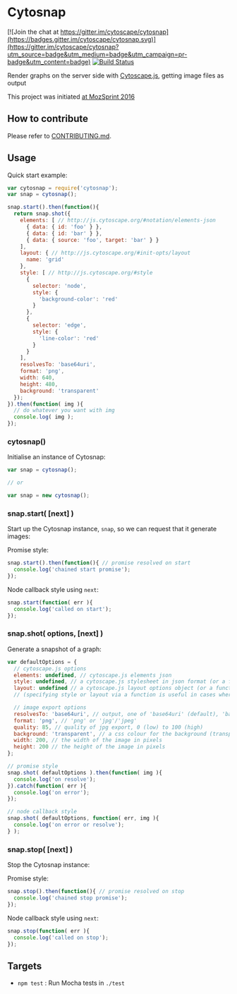 # Cytosnap

[![Join the chat at https://gitter.im/cytoscape/cytosnap](https://badges.gitter.im/cytoscape/cytosnap.svg)](https://gitter.im/cytoscape/cytosnap?utm_source=badge&utm_medium=badge&utm_campaign=pr-badge&utm_content=badge) [![Build Status](https://travis-ci.org/cytoscape/cytosnap.svg?branch=master)](https://travis-ci.org/cytoscape/cytosnap)

Render graphs on the server side with [Cytoscape.js](http://js.cytoscape.org), getting image files as output

This project was initiated [at MozSprint 2016](https://github.com/mozillascience/global-sprint-2016/issues/25)


## How to contribute

Please refer to [CONTRIBUTING.md](CONTRIBUTING.md).


## Usage

Quick start example:

```js
var cytosnap = require('cytosnap');
var snap = cytosnap();

snap.start().then(function(){
  return snap.shot({
    elements: [ // http://js.cytoscape.org/#notation/elements-json
      { data: { id: 'foo' } },
      { data: { id: 'bar' } },
      { data: { source: 'foo', target: 'bar' } }
    ],
    layout: { // http://js.cytoscape.org/#init-opts/layout
      name: 'grid'
    },
    style: [ // http://js.cytoscape.org/#style
      {
        selector: 'node',
        style: {
          'background-color': 'red'
        }
      },
      {
        selector: 'edge',
        style: {
          'line-color': 'red'
        }
      }
    ],
    resolvesTo: 'base64uri',
    format: 'png',
    width: 640,
    height: 480,
    background: 'transparent'
  });
}).then(function( img ){
  // do whatever you want with img
  console.log( img );
});
```

### cytosnap()

Initialise an instance of Cytosnap:

```js
var snap = cytosnap();

// or

var snap = new cytosnap();
```

### snap.start( [next] )

Start up the Cytosnap instance, `snap`, so we can request that it generate images:

Promise style:
```js
snap.start().then(function(){ // promise resolved on start
  console.log('chained start promise');
});
```

Node callback style using `next`:
```js
snap.start(function( err ){
  console.log('called on start');
});
```

### snap.shot( options, [next] )

Generate a snapshot of a graph:

```js
var defaultOptions = {
  // cytoscape.js options
  elements: undefined, // cytoscape.js elements json
  style: undefined, // a cytoscape.js stylesheet in json format (or a function that returns it)
  layout: undefined // a cytoscape.js layout options object (or a function that returns it)
  // (specifying style or layout via a function is useful in cases where you can't send properly serialisable json)

  // image export options
  resolvesTo: 'base64uri', // output, one of 'base64uri' (default), 'base64', or 'stream'
  format: 'png', // 'png' or 'jpg'/'jpeg'
  quality: 85, // quality of jpg export, 0 (low) to 100 (high)
  background: 'transparent', // a css colour for the background (transparent by default)
  width: 200, // the width of the image in pixels
  height: 200 // the height of the image in pixels
};

// promise style
snap.shot( defaultOptions ).then(function( img ){
  console.log('on resolve');
}).catch(function( err ){
  console.log('on error');
});

// node callback style
snap.shot( defaultOptions, function( err, img ){
  console.log('on error or resolve');
} );
```

### snap.stop( [next] )

Stop the Cytosnap instance:

Promise style:
```js
snap.stop().then(function(){ // promise resolved on stop
  console.log('chained stop promise');
});
```

Node callback style using `next`:
```js
snap.stop(function( err ){
  console.log('called on stop');
});
```

## Targets

* `npm test` : Run Mocha tests in `./test`
